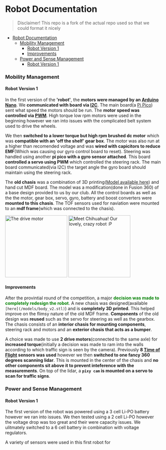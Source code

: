 # Robot Documentation

> Disclaimer! This repo is a fork of the actual repo used so that we could format it nicely

- [Robot Documentation](#robot-documentation)
    - [Mobility Management](#mobility-management)
      - [Robot Version 1](#robot-version-1)
      - [Improvements](#improvements)
    - [Power and Sense Management](#power-and-sense-management)
      - [Robot Version 1](#robot-version-1-1)


### Mobility Management
#### Robot Version 1
In the first version of the **'robot'**, the **motors were managed by an [Arduino Nano](/docs/nano.pdf)**. We **communicated with board via [I2C](https://en.wikipedia.org/wiki/I%C2%B2C)**. The main board(a [Pi Pico](/docs/pico.pdf)) sent what speed the motors should be run. The **motor speed was controlled via [PWM](https://en.wikipedia.org/wiki/Pulse-width_modulation)**. High torque low rpm motors were used in the beginning however we ran into issues with the complicated belt system used to drive the wheels. 
 
We then **switched to a lower torque but high rpm brushed dc motor** which was **compatible with an 'off the shelf' gear box**. The motor was also run at a higher than recomended voltage and was **wired with capicitors to reduce EMF**(Which was causing our gyro control board to reset). Steering was handled using another **pi pico with a gyro sensor attached**. This board **controlled a servo using PWM** which controlled the steering rack. The main board communicated(via I2C) the target angle the gyro board should maintain using the steering rack.

The **old chasis** was a combination of 3D printing([Model available here](/models/body_v2.stl)) and hand cut MDF board. The model was a modification(done in Fusion 360) of a base design provided to us by our club. All the control boards as well as the the motor, gear box, servo, gyro, battery and boost converters were **mounted to this chasis**. The TOF sensors used for naviation were mounted to an **mdf frame**(which was connected to the chasis).

<p>
    <img style="height:200px" title="The drive motor" src="https://epro.pk/wp-content/uploads/2017/11/dc-motor-6V.jpg">
    <img title="Meet Chihuahua! Our lovely, crazy robot :P" src="https://github.com/butterYeeter/Arduino/blob/main/v-photos/front.jpg?raw=true" style="height:200px">
</p>

#### Improvements
After the provintial round of the competition, a major <span style="color:green">**decision was made to completely redesign the robot**</span>. A new chasis was designed(available ```[here](/models/body_v2.stl)```) and is **completely 3D printed**. This helped improve on the flimsy nature of the old MDF frame. **Components** of the old design was **reused** such as the servo for steering as well as the gearbox. The chasis consists of an **interior chasis for mounting components**, steering rack and motors and an **exterior chasis that acts as a bumper**. 

A choice was made to use **2 drive motors**(connected to the same axle) for **increased torque**(initially a decision was made to ram into the walls according to which traffic sign is seen by the camera). Previously **8 [Time of Flight](/docs/tof.pdf) sensors was used** however we then **switched to one fancy 360 degrees scanning lidar**. This is mounted in the center of the chasis and **no other components sit above it to prevent inteference with the measurements**. On top of the lidar, a **```pixy cam``` is mounted on a servo to scan for traffic signs**.


### Power and Sense Management
#### Robot Version 1
The first version of the robot was powered using a 3 cell Li-PO battery however we ran into issues. We then tested using a 2 cell Li-PO however the voltage drop was too great and their were capacity issues.  We ulitmately switched to a 6 cell battery in combination with voltage regulators. 

A variety of sensors were used in this first robot for 

